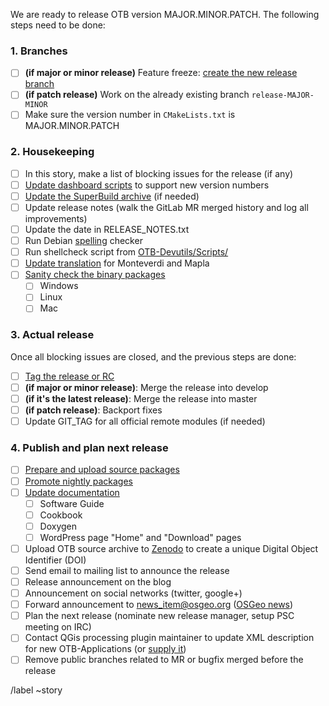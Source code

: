 We are ready to release OTB version MAJOR.MINOR.PATCH. The following steps need to be done:

### 1. Branches

* [ ] **(if major or minor release)** Feature freeze: [create the new release branch](https://gitlab.orfeo-toolbox.org/orfeotoolbox/otb/wikis/Help-for-release-actions#create-release-branch)
* [ ] **(if patch release)** Work on the already existing branch `release-MAJOR-MINOR`
* [ ] Make sure the version number in `CMakeLists.txt` is MAJOR.MINOR.PATCH

### 2. Housekeeping
* [ ] In this story, make a list of blocking issues for the release (if any)
* [ ] [Update dashboard scripts](https://gitlab.orfeo-toolbox.org/orfeotoolbox/otb/wikis/Help-for-release-actions#dashboard) to support new version numbers
* [ ] [Update the SuperBuild archive](https://gitlab.orfeo-toolbox.org/orfeotoolbox/otb/wikis/Help-for-release-actions#superbuild-archive) (if needed)
* [ ] Update release notes (walk the GitLab MR merged history and log all improvements)
* [ ] Update the date in RELEASE_NOTES.txt
* [ ] Run Debian [spelling](https://gitlab.orfeo-toolbox.org/orfeotoolbox/otb/wikis/Help-for-release-actions#spelling-check) checker
* [ ] Run shellcheck script from [OTB-Devutils/Scripts/](https://gitlab.orfeo-toolbox.org/orfeotoolbox/otb-devutils/blob/master/Scripts/run_shellcheck.sh)
* [ ] [Update translation](https://gitlab.orfeo-toolbox.org/orfeotoolbox/otb/wikis/Help-for-release-actions#translation-for-monteverdi-mapla) for Monteverdi and Mapla
* [ ] [Sanity check the binary packages](https://gitlab.orfeo-toolbox.org/orfeotoolbox/otb/wikis/Help-for-release-actions#standalone-packages-sanity-check)
    * [ ]  Windows
    * [ ]  Linux
    * [ ]  Mac

### 3. Actual release

Once all blocking issues are closed, and the previous steps are done:
* [ ] [Tag the release or RC](https://gitlab.orfeo-toolbox.org/orfeotoolbox/otb/wikis/Help-for-release-actions#release-tag)
* [ ] **(if major or minor release)**: Merge the release into develop
* [ ] **(if it's the latest release)**: Merge the release into master
* [ ] **(if patch release)**: Backport fixes
* [ ] Update GIT_TAG for all official remote modules (if needed)

### 4. Publish and plan next release
* [ ]   [Prepare and upload source packages](https://gitlab.orfeo-toolbox.org/orfeotoolbox/otb/wikis/Help-for-release-actions#prepare-and-upload-source-packages)
* [ ]   [Promote nightly packages](https://gitlab.orfeo-toolbox.org/orfeotoolbox/otb/wikis/Help-for-release-actions#promote-nightly-packages)
* [ ]   [Update documentation](https://gitlab.orfeo-toolbox.org/orfeotoolbox/otb/wikis/Help-for-release-actions#update-documentation)
    * [ ] Software Guide
    * [ ] Cookbook
    * [ ] Doxygen
    * [ ] WordPress page "Home" and "Download" pages
* [ ] Upload OTB source archive to [Zenodo](https://zenodo.org/) to create a unique Digital Object Identifier (DOI)
* [ ] Send email to mailing list to announce the release
* [ ] Release announcement on the blog
* [ ] Announcement on social networks (twitter, google+)
* [ ] Forward announcement to news_item@osgeo.org ([OSGeo news](https://www.osgeo.org/foundation-news/))
* [ ] Plan the next release (nominate new release manager, setup PSC meeting on IRC)
* [ ] Contact QGis processing plugin maintainer to update XML description for new OTB-Applications (or [supply it](https://wiki.orfeo-toolbox.org/index.php/QGIS_access_to_OTB_applications#updating-the-XML-descriptors))
* [ ] Remove public branches related to MR or bugfix merged before the release

/label ~story
